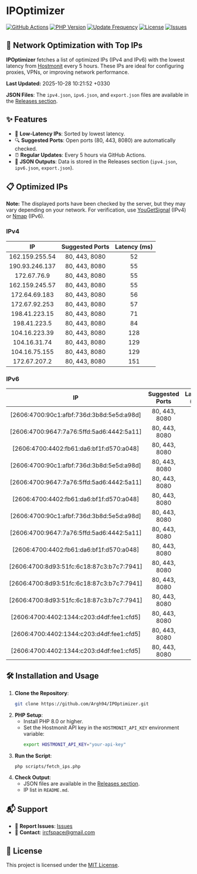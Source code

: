 # IPOptimizer

[![GitHub Actions](https://github.com/Argh94/IPOptimizer/workflows/IPOptimizer/badge.svg)](https://github.com/Argh94/IPOptimizer/actions)
[![PHP Version](https://img.shields.io/badge/PHP-8.0-blue)](https://www.php.net)
[![Update Frequency](https://img.shields.io/badge/Updates-Every%205%20Hours-green)](https://github.com/Argh94/IPOptimizer)
[![License](https://img.shields.io/badge/License-MIT-yellow)](https://opensource.org/licenses/MIT)
[![Issues](https://img.shields.io/github/issues/Argh94/IPOptimizer)](https://github.com/Argh94/IPOptimizer/issues)

## 🚀 Network Optimization with Top IPs

**IPOptimizer** fetches a list of optimized IPs (IPv4 and IPv6) with the lowest latency from [Hostmonit](https://hostmonit.com/) every 5 hours. These IPs are ideal for configuring proxies, VPNs, or improving network performance.

**Last Updated:** 2025-10-28 10:21:52 +0330

**JSON Files**: The `ipv4.json`, `ipv6.json`, and `export.json` files are available in the [Releases section](https://github.com/Argh94/IPOptimizer/releases).

## ✨ Features
- 📡 **Low-Latency IPs**: Sorted by lowest latency.
- 🔍 **Suggested Ports**: Open ports (80, 443, 8080) are automatically checked.
- ⏰ **Regular Updates**: Every 5 hours via GitHub Actions.
- 📄 **JSON Outputs**: Data is stored in the Releases section (`ipv4.json`, `ipv6.json`, `export.json`).

## 📋 Optimized IPs

**Note:** The displayed ports have been checked by the server, but they may vary depending on your network. For verification, use [YouGetSignal](https://www.yougetsignal.com/tools/open-ports/) (IPv4) or [Nmap](https://nmap.org/) (IPv6).

### IPv4
| IP | Suggested Ports | Latency (ms) |
|:---:|:---------------:|:------------:|
| 162.159.255.54 | 80, 443, 8080 | 52 |
| 190.93.246.137 | 80, 443, 8080 | 55 |
| 172.67.76.9 | 80, 443, 8080 | 55 |
| 162.159.245.57 | 80, 443, 8080 | 55 |
| 172.64.69.183 | 80, 443, 8080 | 56 |
| 172.67.92.253 | 80, 443, 8080 | 57 |
| 198.41.223.15 | 80, 443, 8080 | 71 |
| 198.41.223.5 | 80, 443, 8080 | 84 |
| 104.16.223.39 | 80, 443, 8080 | 128 |
| 104.16.31.74 | 80, 443, 8080 | 129 |
| 104.16.75.155 | 80, 443, 8080 | 129 |
| 172.67.207.2 | 80, 443, 8080 | 151 |

### IPv6
| IP | Suggested Ports | Latency (ms) |
|:---:|:---------------:|:------------:|
| [2606:4700:90c1:afbf:736d:3b8d:5e5d:a98d] | 80, 443, 8080 | 3 |
| [2606:4700:9647:7a76:5ffd:5ad6:4442:5a11] | 80, 443, 8080 | 3 |
| [2606:4700:4402:fb61:da6:bf1f:d570:a048] | 80, 443, 8080 | 3 |
| [2606:4700:90c1:afbf:736d:3b8d:5e5d:a98d] | 80, 443, 8080 | 3 |
| [2606:4700:9647:7a76:5ffd:5ad6:4442:5a11] | 80, 443, 8080 | 3 |
| [2606:4700:4402:fb61:da6:bf1f:d570:a048] | 80, 443, 8080 | 3 |
| [2606:4700:90c1:afbf:736d:3b8d:5e5d:a98d] | 80, 443, 8080 | 3 |
| [2606:4700:9647:7a76:5ffd:5ad6:4442:5a11] | 80, 443, 8080 | 3 |
| [2606:4700:4402:fb61:da6:bf1f:d570:a048] | 80, 443, 8080 | 3 |
| [2606:4700:8d93:51fc:6c18:87c3:b7c7:7941] | 80, 443, 8080 | 4 |
| [2606:4700:8d93:51fc:6c18:87c3:b7c7:7941] | 80, 443, 8080 | 4 |
| [2606:4700:8d93:51fc:6c18:87c3:b7c7:7941] | 80, 443, 8080 | 4 |
| [2606:4700:4402:1344:c203:d4df:fee1:cfd5] | 80, 443, 8080 | 12 |
| [2606:4700:4402:1344:c203:d4df:fee1:cfd5] | 80, 443, 8080 | 12 |
| [2606:4700:4402:1344:c203:d4df:fee1:cfd5] | 80, 443, 8080 | 12 |

## 🛠️ Installation and Usage
1. **Clone the Repository**:
   ```bash
   git clone https://github.com/Argh94/IPOptimizer.git
   ```
2. **PHP Setup**:
   - Install PHP 8.0 or higher.
   - Set the Hostmonit API key in the `HOSTMONIT_API_KEY` environment variable:
     ```bash
     export HOSTMONIT_API_KEY="your-api-key"
     ```
3. **Run the Script**:
   ```bash
   php scripts/fetch_ips.php
   ```
4. **Check Output**:
   - JSON files are available in the [Releases section](https://github.com/Argh94/IPOptimizer/releases).
   - IP list in `README.md`.

## 📬 Support
- 🐛 **Report Issues**: [Issues](https://github.com/Argh94/IPOptimizer/issues)
- 📧 **Contact**: [ircfspace@gmail.com](mailto:ircfspace@gmail.com)

## 📄 License
This project is licensed under the [MIT License](https://github.com/Argh94/HandWave/blob/main/LICENCE).
